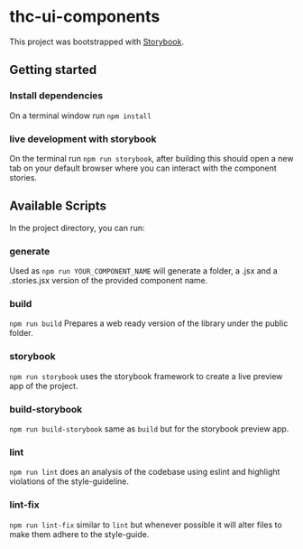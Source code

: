 # thc-ui-components

This project was bootstrapped with [Storybook](https://storybook.js.org/).

## Getting started

### Install dependencies
On a terminal window run `npm install`

### live development with storybook

On the terminal run `npm run storybook`, after building this should open a new tab on your default browser where you can interact with the component stories.

## Available Scripts

In the project directory, you can run:


### generate <component-name>
Used as `npm run YOUR_COMPONENT_NAME` will generate a folder, a .jsx and a .stories.jsx version of the provided component name.

### build
`npm run build` Prepares a web ready version of the library under the public folder.

### storybook
`npm run storybook` uses the storybook framework to create a live preview app of the project.

### build-storybook
`npm run build-storybook` same as `build` but for the storybook preview app.

### lint
`npm run lint` does an analysis of the codebase using eslint and highlight violations of the style-guideline.


### lint-fix
`npm run lint-fix` similar to `lint` but whenever possible it will alter files to make them adhere to the style-guide.